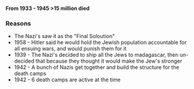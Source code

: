 #### From 1933 - 1945 >15 million died
### Reasons
- The Nazi's saw it as the "Final Soloution"
- 1958 - Hitler said he would hold the Jewish population accountable for all ensuing wars, and would punish them for it
- 1939 - The Nazi's decided to ship all the Jews to madagascar, then un-decided that because they thought it would make the Jew's stronger
- 1942 - A bunch of Nazis get together and build the structure for the death camps
- 1942 - 6 death camps are active at the time
